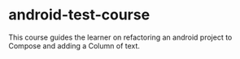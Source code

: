 # android-test-course
This course guides the learner on refactoring an android project to Compose and adding a Column of text.
